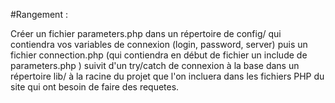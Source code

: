 #Rangement : 

Créer un fichier parameters.php dans un répertoire de config/ qui contiendra vos variables de connexion (login, password, server) puis un fichier connection.php (qui contiendra en début de fichier un include de parameters.php ) suivit d'un try/catch de connexion à la base dans un répertoire lib/ à la racine du projet que l'on incluera dans les fichiers PHP du site qui ont besoin de faire des requetes.
